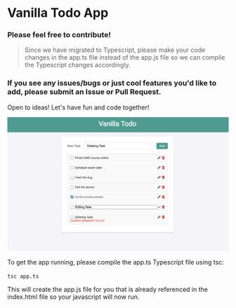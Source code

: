 # Vanilla Todo App
### Please feel free to contribute! 
>Since we have migrated to Typescript, please make your code changes in the app.ts file instead of the app.js file so we can compile the Typescript changes accordingly.
### If you see any issues/bugs or just cool features you'd like to add, please submit an Issue or Pull Request.

Open to ideas! Let's have fun and code together!

![alt text](screenshot.png)

To get the app running, please compile the app.ts Typescript file using tsc:

`tsc app.ts`

This will create the app.js file for you that is already referenced in the index.html file so your javascript will now run.